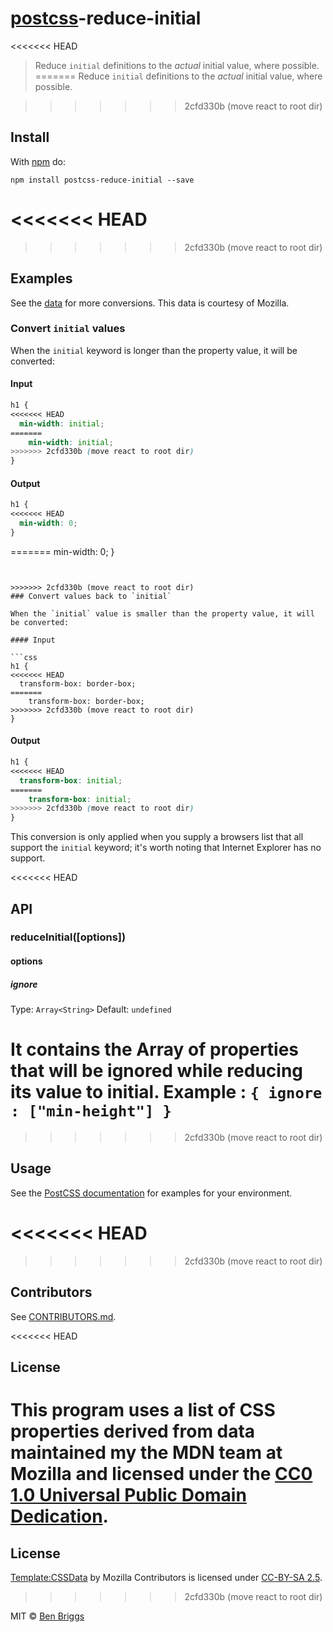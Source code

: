 # [postcss][postcss]-reduce-initial

<<<<<<< HEAD
> Reduce `initial` definitions to the _actual_ initial value, where possible.
=======
> Reduce `initial` definitions to the *actual* initial value, where possible.

>>>>>>> 2cfd330b (move react to root dir)

## Install

With [npm](https://npmjs.org/package/postcss-reduce-initial) do:

```
npm install postcss-reduce-initial --save
```

<<<<<<< HEAD
=======

>>>>>>> 2cfd330b (move react to root dir)
## Examples

See the [data](data) for more conversions. This data is courtesy
of Mozilla.

### Convert `initial` values

When the `initial` keyword is longer than the property value, it will
be converted:

#### Input

```css
h1 {
<<<<<<< HEAD
  min-width: initial;
=======
    min-width: initial;
>>>>>>> 2cfd330b (move react to root dir)
}
```

#### Output

```css
h1 {
<<<<<<< HEAD
  min-width: 0;
}
```

=======
    min-width: 0;
}
```


>>>>>>> 2cfd330b (move react to root dir)
### Convert values back to `initial`

When the `initial` value is smaller than the property value, it will
be converted:

#### Input

```css
h1 {
<<<<<<< HEAD
  transform-box: border-box;
=======
    transform-box: border-box;
>>>>>>> 2cfd330b (move react to root dir)
}
```

#### Output

```css
h1 {
<<<<<<< HEAD
  transform-box: initial;
=======
    transform-box: initial;
>>>>>>> 2cfd330b (move react to root dir)
}
```

This conversion is only applied when you supply a browsers list that all support
the `initial` keyword; it's worth noting that Internet Explorer has no support.

<<<<<<< HEAD
## API

### reduceInitial([options])

#### options

##### ignore

Type: `Array<String>`
Default: `undefined`

It contains the Array of properties that will be ignored while reducing its value to initial.
Example : `{ ignore : ["min-height"] }`
=======
>>>>>>> 2cfd330b (move react to root dir)

## Usage

See the [PostCSS documentation](https://github.com/postcss/postcss#usage) for
examples for your environment.

<<<<<<< HEAD
=======

>>>>>>> 2cfd330b (move react to root dir)
## Contributors

See [CONTRIBUTORS.md](https://github.com/cssnano/cssnano/blob/master/CONTRIBUTORS.md).

<<<<<<< HEAD
## License

This program uses a list of CSS properties derived from data maintained my the MDN team at Mozilla and licensed under the [CC0 1.0 Universal Public Domain Dedication](https://creativecommons.org/publicdomain/zero/1.0/).
=======

## License

[Template:CSSData] by Mozilla Contributors is licensed under [CC-BY-SA 2.5].

[Template:CSSData]: https://developer.mozilla.org/en-US/docs/Template:CSSData
[CC-BY-SA 2.5]: http://creativecommons.org/licenses/by-sa/2.5/
>>>>>>> 2cfd330b (move react to root dir)

MIT © [Ben Briggs](http://beneb.info)

[postcss]: https://github.com/postcss/postcss

